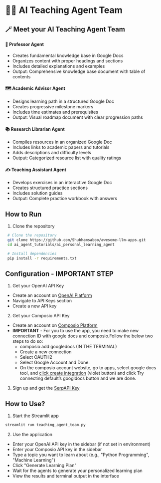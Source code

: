 # 👨‍🏫 AI Teaching Agent Team


## 🪄 Meet your AI Teaching Agent Team 

#### 🧠 Professor Agent
- Creates fundamental knowledge base in Google Docs
- Organizes content with proper headings and sections
- Includes detailed explanations and examples
- Output: Comprehensive knowledge base document with table of contents

#### 🗺️ Academic Advisor Agent
- Designs learning path in a structured Google Doc
- Creates progressive milestone markers
- Includes time estimates and prerequisites
- Output: Visual roadmap document with clear progression paths

#### 📚 Research Librarian Agent
- Compiles resources in an organized Google Doc
- Includes links to academic papers and tutorials
- Adds descriptions and difficulty levels
- Output: Categorized resource list with quality ratings

#### ✍️ Teaching Assistant Agent
- Develops exercises in an interactive Google Doc
- Creates structured practice sections
- Includes solution guides
- Output: Complete practice workbook with answers


## How to Run

1. Clone the repository
  ```bash
   # Clone the repository
   git clone https://github.com/Shubhamsaboo/awesome-llm-apps.git
   cd ai_agent_tutorials/ai_personal_learning_agent

   # Install dependencies
   pip install -r requirements.txt
   ```

## Configuration - IMPORTANT STEP

1. Get your OpenAI API Key
- Create an account on [OpenAI Platform](https://platform.openai.com/)
- Navigate to API Keys section
- Create a new API key

2. Get your Composio API Key
- Create an account on [Composio Platform](https://composio.ai/)
- **IMPORTANT** - For you to use the app, you need to make new connection ID with google docs and composio.Follow the below two steps to do so:  
  - composio add googledocs (IN THE TERMINAL)
  - Create a new connection 
  - Select OAUTH2 
  - Select Google Account and Done.
  - On the composio account website, go to apps, select google docs tool, and [click create integration](https://app.composio.dev/app/googledocs) (violet button) and click Try connecting default’s googldocs button and we are done. 

3. Sign up and get the [SerpAPI Key](https://serpapi.com/)

## How to Use? 

1. Start the Streamlit app
```bash
streamlit run teaching_agent_team.py
```

2. Use the application
- Enter your OpenAI API key in the sidebar (if not set in environment)
- Enter your Composio API key in the sidebar 
- Type a topic you want to learn about (e.g., "Python Programming", "Machine Learning")
- Click "Generate Learning Plan"
- Wait for the agents to generate your personalized learning plan
- View the results and terminal output in the interface

